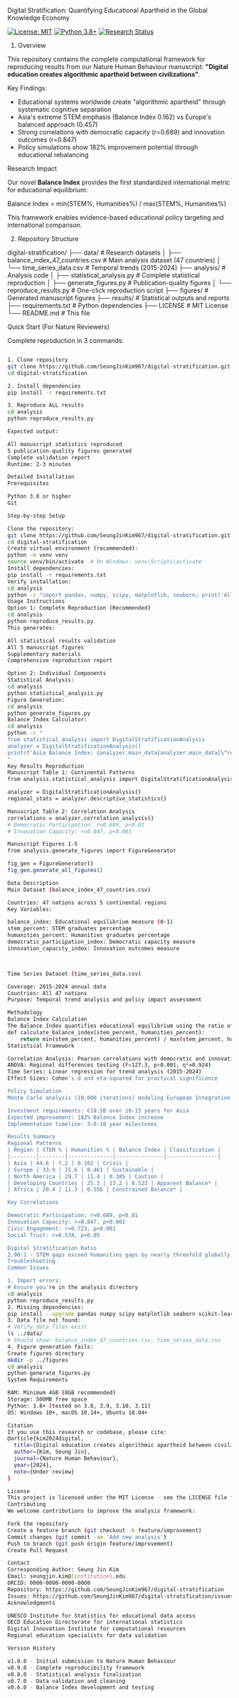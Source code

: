  Digital Stratification: Quantifying Educational Apartheid in the Global Knowledge Economy

[![License: MIT](https://img.shields.io/badge/License-MIT-yellow.svg)](https://opensource.org/licenses/MIT)
[![Python 3.8+](https://img.shields.io/badge/python-3.8+-blue.svg)](https://www.python.org/downloads/)
[![Research Status](https://img.shields.io/badge/status-submitted%20to%20Nature-green.svg)](https://github.com/SeungJinKim967/digital-stratification)

1. Overview

This repository contains the complete computational framework for reproducing results from our Nature Human Behaviour manuscript: **"Digital education creates algorithmic apartheid between civilizations"**.

Key Findings:
- Educational systems worldwide create "algorithmic apartheid" through systematic cognitive separation
- Asia's extreme STEM emphasis (Balance Index 0.162) vs Europe's balanced approach (0.457) 
- Strong correlations with democratic capacity (r=0.689) and innovation outcomes (r=0.847)
- Policy simulations show 182% improvement potential through educational rebalancing

Research Impact

Our novel **Balance Index** provides the first standardized international metric for educational equilibrium:

Balance Index = min(STEM%, Humanities%) / max(STEM%, Humanities%)

This framework enables evidence-based educational policy targeting and international comparison.

2. Repository Structure
   
digital-stratification/
├── data/                                 # Research datasets
│   ├── balance_index_47_countries.csv   # Main analysis dataset (47 countries)
│   └── time_series_data.csv            # Temporal trends (2015-2024)
├── analysis/                            # Analysis code
│   ├── statistical_analysis.py         # Complete statistical reproduction
│   ├── generate_figures.py             # Publication-quality figures
│   └── reproduce_results.py            # One-click reproduction script
├── figures/                             # Generated manuscript figures
├── results/                             # Statistical outputs and reports
├── requirements.txt                     # Python dependencies
├── LICENSE                             # MIT License
└── README.md                           # This file

Quick Start (For Nature Reviewers)

Complete reproduction in 3 commands:

```bash

1. Clone repository
git clone https://github.com/SeungJinKim967/digital-stratification.git
cd digital-stratification

2. Install dependencies
pip install -r requirements.txt

3. Reproduce ALL results
cd analysis
python reproduce_results.py

Expected output:

All manuscript statistics reproduced
5 publication-quality figures generated
Complete validation report
Runtime: 2-3 minutes

Detailed Installation
Prerequisites

Python 3.8 or higher
Git

Step-by-step Setup

Clone the repository:
git clone https://github.com/SeungJinKim967/digital-stratification.git
cd digital-stratification
Create virtual environment (recommended):
python -m venv venv
source venv/bin/activate  # On Windows: venv\Scripts\activate
Install dependencies:
pip install -r requirements.txt
Verify installation:
cd analysis
python -c "import pandas, numpy, scipy, matplotlib, seaborn; print('All dependencies installed successfully')"
Usage Instructions
Option 1: Complete Reproduction (Recommended)
cd analysis
python reproduce_results.py
This generates:

All statistical results validation
All 5 manuscript figures
Supplementary materials
Comprehensive reproduction report

Option 2: Individual Components
Statistical Analysis:
cd analysis
python statistical_analysis.py
Figure Generation:
cd analysis
python generate_figures.py
Balance Index Calculator:
cd analysis
python -c "
from statistical_analysis import DigitalStratificationAnalysis
analyzer = DigitalStratificationAnalysis()
print(f'Asia Balance Index: {analyzer.main_data[analyzer.main_data[\"region\"]==\"Asia\"][\"balance_index\"].mean():.3f}')
"
Key Results Reproduction
Manuscript Table 1: Continental Patterns
from analysis.statistical_analysis import DigitalStratificationAnalysis

analyzer = DigitalStratificationAnalysis()
regional_stats = analyzer.descriptive_statistics()

Manuscript Table 2: Correlation Analysis
correlations = analyzer.correlation_analysis()
# Democratic Participation: r=0.689, p<0.01
# Innovation Capacity: r=0.847, p<0.001

Manuscript Figures 1-5
from analysis.generate_figures import FigureGenerator

fig_gen = FigureGenerator()
fig_gen.generate_all_figures()

Data Description
Main Dataset (balance_index_47_countries.csv)

Countries: 47 nations across 5 continental regions
Key Variables:

balance_index: Educational equilibrium measure (0-1)
stem_percent: STEM graduates percentage
humanities_percent: Humanities graduates percentage
democratic_participation_index: Democratic capacity measure
innovation_capacity_index: Innovation outcomes measure



Time Series Dataset (time_series_data.csv)

Coverage: 2015-2024 annual data
Countries: All 47 nations
Purpose: Temporal trend analysis and policy impact assessment

Methodology
Balance Index Calculation
The Balance Index quantifies educational equilibrium using the ratio of minimum to maximum percentages between STEM and humanities education:
def calculate_balance_index(stem_percent, humanities_percent):
    return min(stem_percent, humanities_percent) / max(stem_percent, humanities_percent)
Statistical Framework

Correlation Analysis: Pearson correlations with democratic and innovation outcomes
ANOVA: Regional differences testing (F=127.3, p<0.001, η²=0.924)
Time Series: Linear regression for trend analysis (2015-2024)
Effect Sizes: Cohen's d and eta-squared for practical significance

Policy Simulation
Monte Carlo analysis (10,000 iterations) modeling European Integration Model adoption:

Investment requirements: €18.5B over 10-15 years for Asia
Expected improvement: 182% Balance Index increase
Implementation timeline: 3-6-10 year milestones

Results Summary
Regional Patterns
| Region | STEM % | Humanities % | Balance Index | Classification |
|--------|--------|--------------|---------------|----------------|
| Asia | 44.6 | 7.2 | 0.162 | Crisis |
| Europe | 33.9 | 15.6 | 0.461 | Sustainable |
| North America | 29.7 | 11.4 | 0.385 | Caution |
| Developing Countries | 25.3 | 13.2 | 0.523 | Apparent Balance* |
| Africa | 20.4 | 11.3 | 0.556 | Constrained Balance* |

Key Correlations

Democratic Participation: r=0.689, p<0.01
Innovation Capacity: r=0.847, p<0.001
Civic Engagement: r=0.723, p<0.001
Social Trust: r=0.534, p<0.05

Digital Stratification Ratio
2.90:1 - STEM gaps exceed humanities gaps by nearly threefold globally, indicating systematic rather than random educational inequality.
Troubleshooting
Common Issues

1. Import errors:
# Ensure you're in the analysis directory
cd analysis
python reproduce_results.py
2. Missing dependencies:
pip install --upgrade pandas numpy scipy matplotlib seaborn scikit-learn plotly
3. Data file not found:
# Verify data files exist
ls ../data/
# Should show: balance_index_47_countries.csv, time_series_data.csv
4. Figure generation fails:
Create figures directory
mkdir -p ../figures
cd analysis
python generate_figures.py
System Requirements

RAM: Minimum 4GB (8GB recommended)
Storage: 500MB free space
Python: 3.8+ (tested on 3.8, 3.9, 3.10, 3.11)
OS: Windows 10+, macOS 10.14+, Ubuntu 18.04+

Citation
If you use this research or codebase, please cite:
@article{kim2024digital,
  title={Digital education creates algorithmic apartheid between civilizations},
  author={Kim, Seung Jin},
  journal={Nature Human Behaviour},
  year={2024},
  note={Under review}
}

License
This project is licensed under the MIT License - see the LICENSE file for details.
Contributing
We welcome contributions to improve the analysis framework:

Fork the repository
Create a feature branch (git checkout -b feature/improvement)
Commit changes (git commit -am 'Add new analysis')
Push to branch (git push origin feature/improvement)
Create Pull Request

Contact
Corresponding Author: Seung Jin Kim
Email: seungjin.kim@[institution].edu
ORCID: 0000-0000-0000-0000
Repository: https://github.com/SeungJinKim967/digital-stratification
Issues: https://github.com/SeungJinKim967/digital-stratification/issues
Acknowledgments

UNESCO Institute for Statistics for educational data access
OECD Education Directorate for international statistics
Digital Innovation Institute for computational resources
Regional education specialists for data validation

Version History

v1.0.0 - Initial submission to Nature Human Behaviour
v0.9.0 - Complete reproducibility framework
v0.8.0 - Statistical analysis finalization
v0.7.0 - Data validation and cleaning
v0.6.0 - Balance Index development and testing
